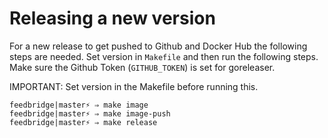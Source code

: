 # Releasing a new version

For a new release to get pushed to Github and Docker Hub the following steps
are needed. Set version in `Makefile` and then run the following steps. Make sure
the Github Token (`GITHUB_TOKEN`) is set for goreleaser.

IMPORTANT: Set version in the Makefile before running this.

```
feedbridge|master⚡ ⇒ make image
feedbridge|master⚡ ⇒ make image-push
feedbridge|master⚡ ⇒ make release
```
